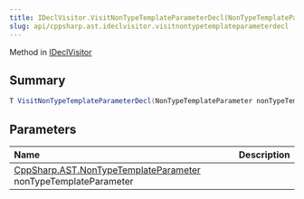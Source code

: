 ```yaml
---
title: IDeclVisitor.VisitNonTypeTemplateParameterDecl(NonTypeTemplateParameter)
slug: api/cppsharp.ast.ideclvisitor.visitnontypetemplateparameterdecl
---
```

Method in [IDeclVisitor](/api/cppsharp/ast/ideclvisitor)

## Summary



```csharp
T VisitNonTypeTemplateParameterDecl(NonTypeTemplateParameter nonTypeTemplateParameter);
```

## Parameters

|Name|Description|
|:---|:---|
|[CppSharp.AST.NonTypeTemplateParameter](/api/cppsharp/ast/nontypetemplateparameter) nonTypeTemplateParameter||

